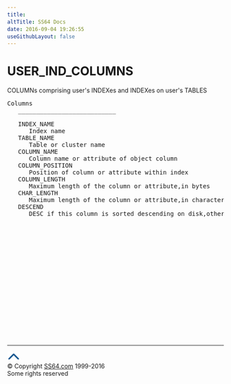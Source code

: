 ```yaml
---
title:
altTitle: SS64 Docs
date: 2016-09-04 19:26:55
useGithubLayout: false
---
```

<!-- #BeginLibraryItem "/Library/head_orad.lbi" --><!-- #EndLibraryItem --><h1>USER_IND_COLUMNS </h1><p> COLUMNs comprising user's INDEXes and INDEXes on user's TABLES </p> 
 
<pre>Columns
   ___________________________
 
   INDEX_NAME
      Index name
   TABLE_NAME
      Table or cluster name 
   COLUMN_NAME
      Column name or attribute of object column
   COLUMN_POSITION
      Position of column or attribute within index
   COLUMN_LENGTH
      Maximum length of the column or attribute,in bytes
   CHAR_LENGTH
      Maximum length of the column or attribute,in characters
   DESCEND
      DESC if this column is sorted descending on disk,otherwise ASC

</pre><!-- #BeginLibraryItem "/Library/foot_orad.lbi" --><p>
<!-- oracle-footer -->
<ins class="adsbygoogle" style="display:inline-block;width:300px;height:250px" data-ad-client="ca-pub-6140977852749469" data-ad-slot="4275490898"></ins>
<script>
(adsbygoogle = window.adsbygoogle || []).push({});
</script></p>
<hr>
<div id="bl" class="footer"><a href="USER_IND_COLUMNS.html#"><img src="../images/top.png" width="30" height="22" alt="Back to the Top"></a></div>
<div id="br" class="footer, tagline">© Copyright <a href="http://ss64.com/">SS64.com</a> 1999-2016<br>
Some rights reserved</div>
<!-- #EndLibraryItem -->

